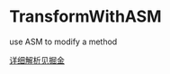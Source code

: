 # TransformWithASM
use ASM to modify a method

[详细解析见掘金](https://juejin.im/post/5e1d7fbce51d451ca96769b0)
